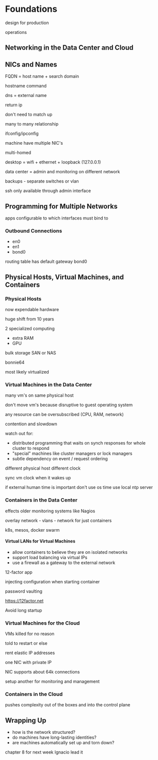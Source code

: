 # Foundations

design for production

operations

## Networking in the Data Center and Cloud

## NICs and Names

FQDN = host name + search domain

hostname command

dns = external name

return ip

don't need to match up

many to many relationship

ifconfig/ipconfig

machine have multiple NIC's

multi-homed

desktop = wifi + ethernet + loopback (127.0.0.1)

data center = admin and monitoring on different network

backups - separate switches or vlan

ssh only available through admin interface

## Programming for Multiple Networks

apps configurable to which interfaces must bind to

### Outbound Connections

- en0
- en1
- bond0

routing table has default gateway bond0

## Physical Hosts, Virtual Machines, and Containers

### Physical Hosts

now expendable hardware

huge shift from 10 years

2 specialized computing
- extra RAM
- GPU

bulk storage SAN or NAS

bonnie64

most likely virtualized

### Virtual Machines in the Data Center

many vm's on same physical host

don't move vm's because disruptive to guest operating system

any resource can be oversubscribed (CPU, RAM, network)

contention and slowdown

watch out for:

- distributed programming that waits on synch responses for whole cluster to respond
- "special" machines like cluster managers or lock managers
- subtle dependency on event / request ordering

different physical host different clock

sync vm clock when it wakes up

if external human time is important don't use os time use local ntp server

### Containers in the Data Center

effects older monitoring systems like Nagios

overlay network - vlans - network for just containers

k8s, mesos, docker swarm

#### Virtual LANs for Virtual Machines

- allow containers to believe they are on isolated networks
- support load balancing via virtual IPs
- use a firewall as a gateway to the external network

12-factor app

injecting configuration when starting container

password vaulting

https://12factor.net

Avoid long startup

### Virtual Machines for the Cloud

VMs killed for no reason

told to restart or else

rent elastic IP addresses

one NIC with private IP

NIC supports about 64k connections

setup another for monitoring and management

### Containers in the Cloud

pushes complexity out of the boxes and into the control plane

## Wrapping Up

- how is the network structured?
- do machines have long-lasting identities?
- are machines automatically set up and torn down?

 
chapter 8 for next week
Ignacio lead it


